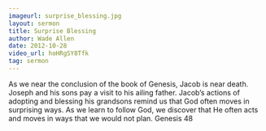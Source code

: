 ```yaml
---
imageurl: surprise_blessing.jpg
layout: sermon
title: Surprise Blessing
author: Wade Allen
date: 2012-10-28
video_url: hoHRgSY8Tfk
tag: sermon
---
```


As we near the conclusion of the book of Genesis, Jacob is near death. Joseph and his sons pay a visit to his ailing father. Jacob’s actions of adopting and blessing his grandsons remind us that God often moves in surprising ways. As we learn to follow God, we discover that He often acts and moves in ways that we would not plan. Genesis 48
